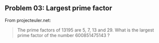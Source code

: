 ## Problem 03: Largest prime factor
From projecteuler.net:
>The prime factors of 13195 are 5, 7, 13 and 29. What is the largest prime factor of the number 600851475143 ?

